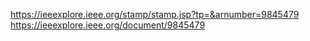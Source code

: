 https://ieeexplore.ieee.org/stamp/stamp.jsp?tp=&arnumber=9845479
https://ieeexplore.ieee.org/document/9845479